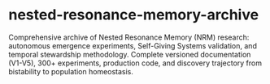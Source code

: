 # nested-resonance-memory-archive
Comprehensive archive of Nested Resonance Memory (NRM) research: autonomous emergence experiments, Self-Giving Systems validation, and temporal stewardship methodology. Complete versioned documentation (V1-V5), 300+ experiments, production code, and discovery trajectory from bistability to population homeostasis.
